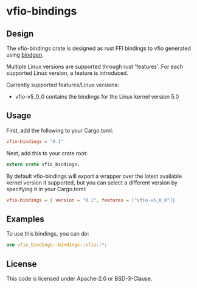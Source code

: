 # vfio-bindings

## Design

The vfio-bindings crate is designed as rust FFI bindings to vfio
generated using [bindgen](https://crates.io/crates/bindgen).

Multiple Linux versions are supported through rust 'features'. For each
supported Linux version, a feature is introduced.

Currently supported features/Linux versions:
- vfio-v5_0_0 contains the bindings for the Linux kernel version 5.0

## Usage

First, add the following to your Cargo.toml:
```toml
vfio-bindings = "0.1"
```
Next, add this to your crate root:

```rust
extern crate vfio_bindings;
```

By default vfio-bindings will export a wrapper over the latest available kernel
version it supported, but you can select a different version by specifying it in
your Cargo.toml:
```toml
vfio-bindings = { version = "0.1", features = ["vfio-v5_0_0"]}
```

## Examples

To use this bindings, you can do:
```rust
use vfio_bindings::bindings::vfio::*;
```

## License

This code is licensed under Apache-2.0 or BSD-3-Clause.
